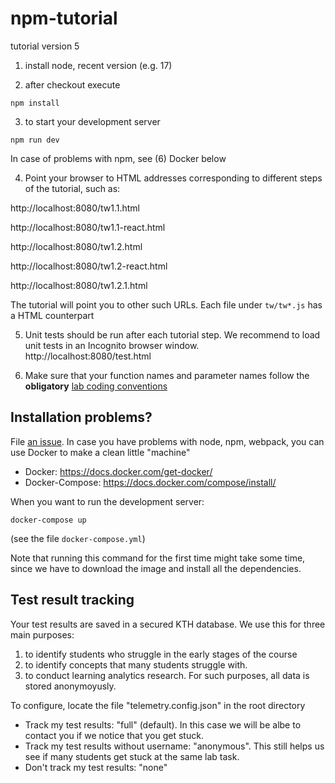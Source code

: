# npm-tutorial
tutorial version 5

1. install node, recent version (e.g. 17)

2. after checkout execute
```
npm install
```
3. to start your development server
```
npm run dev
```

In case of problems with npm, see (6) Docker below

4. Point your browser to HTML addresses corresponding to different steps of the tutorial, such as:

http://localhost:8080/tw1.1.html

http://localhost:8080/tw1.1-react.html

http://localhost:8080/tw1.2.html

http://localhost:8080/tw1.2-react.html

http://localhost:8080/tw1.2.1.html

The tutorial will point you to other such URLs. Each file under `tw/tw*.js` has a HTML counterpart

5. Unit tests should be run after each tutorial step. We recommend to load unit tests in an Incognito browser window.
http://localhost:8080/test.html

6. Make sure that your function names and parameter names follow the **obligatory** [lab coding conventions](https://docs.google.com/presentation/d/1CtxiAG9mJ6kslSl6psBBlVDafFD4b2Rh2G7ft1GQ08o/edit#slide=id.g17644a78da5_0_174)

## Installation problems?
File [an issue](https://gits-15.sys.kth.se/iprog/issues).
In case you have problems with node, npm, webpack, you can use Docker to make a clean little "machine"

* Docker: https://docs.docker.com/get-docker/
* Docker-Compose: https://docs.docker.com/compose/install/

When you want to run the development server:
```
docker-compose up
```
(see the file `docker-compose.yml`) 

Note that running this command for the first time might take some time, since we have to download the image and install all the dependencies.

## Test result tracking 
Your test results are saved in a secured KTH database. We use this for three main purposes:

1) to identify students who struggle in the early stages of the course
2) to identify concepts that many students struggle with.
3) to conduct learning analytics research. For such purposes, all data is stored anonymoyusly.

To configure, locate the file "telemetry.config.json" in the root directory
- Track my test results: "full"  (default). In this case we will be albe to contact you if we notice that you get stuck.
- Track my test results without username: "anonymous". This still helps us see if many students get stuck at the same lab task.
- Don't track my test results: "none"  

